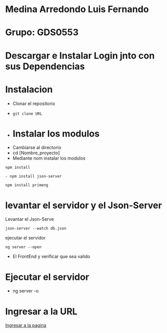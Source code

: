 # Medina Arredondo Luis Fernando
# Grupo: GDS0553
# Descargar e Instalar Login jnto con sus Dependencias

# Instalacion
- Clonar el repositorio
- ```
  git clone URL
  ```
- # Instalar los modulos
- Cambiarse al directorio
- cd [Nombre_proyecto]
- Mediante nom instalar los modulos
 ```
 npm install
```
```
- npm install json-server
```
```
npm install primeng 

```
# levantar el servidor y el  Json-Server
Levantar el Json-Serve
```
json-server --watch db.json

```
ejecutar el servidor
```
ng server --open

```
- El FrontEnd y verificar que sea valido


# Ejecutar el servidor
- ng server -o

# Ingresar a la URL

<a href="https://localhost:4200/" title="Optional title">Ingresar a la pagina</a>

